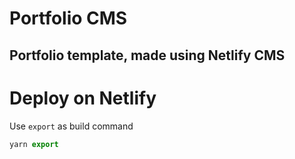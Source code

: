 
# Portfolio CMS
## Portfolio template, made using Netlify CMS

# Deploy on Netlify

Use  `export` as build command
 
```js
yarn export
```


